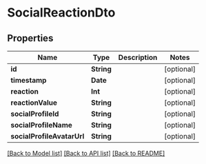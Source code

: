 # SocialReactionDto

## Properties
Name | Type | Description | Notes
------------ | ------------- | ------------- | -------------
**id** | **String** |  | [optional] 
**timestamp** | **Date** |  | [optional] 
**reaction** | **Int** |  | [optional] 
**reactionValue** | **String** |  | [optional] 
**socialProfileId** | **String** |  | [optional] 
**socialProfileName** | **String** |  | [optional] 
**socialProfileAvatarUrl** | **String** |  | [optional] 

[[Back to Model list]](../README.md#documentation-for-models) [[Back to API list]](../README.md#documentation-for-api-endpoints) [[Back to README]](../README.md)


